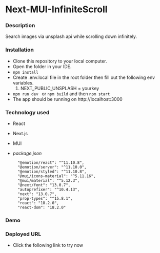 # Next-MUI-InfiniteScroll

### Description
Search images via unsplash api while scrolling down infinitely.

### Installation
- Clone this repository to your local computer.
- Open the folder in your IDE.
- `npm install`
- Create .env.local file in the root folder then fill out the following env variables.
  1. NEXT_PUBLIC_UNSPLASH = yourkey
- `npm run dev ` or `npm build` and then `npm start`
- The app should be running on http://localhost:3000

### Technology used
- React
- Next.js
- MUI

- _package.json_
  ```
    "@emotion/react": "^11.10.8",
    "@emotion/server": "^11.10.0",
    "@emotion/styled": "^11.10.8",
    "@mui/icons-material": "^5.11.16",
    "@mui/material": "^5.12.3",
    "@next/font": "13.0.7",
    "autoprefixer": "^10.4.13",
    "next": "13.0.7",
    "prop-types": "^15.8.1",
    "react": "18.2.0",
    "react-dom": "18.2.0"
  ```

### Demo


### Deployed URL
- Click the following link to try now
  <!-- - #### [LINK](https://mern-next-auth-googlebook.vercel.app/) -->
